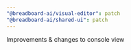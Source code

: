 ```yaml
---
"@breadboard-ai/visual-editor": patch
"@breadboard-ai/shared-ui": patch
---
```


Improvements & changes to console view

